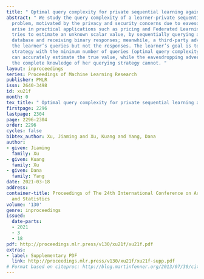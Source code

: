 ```yaml
---
title: " Optimal query complexity for private sequential learning against eavesdropping "
abstract: " We study the query complexity of a learner-private sequential learning
  problem, motivated by the privacy and security concerns due to eavesdropping that
  arise in practical applications such as pricing and Federated Learning. A learner
  tries to estimate an unknown scalar value, by sequentially querying an external
  database and receiving binary responses; meanwhile, a third-party adversary observes
  the learner’s queries but not the responses. The learner’s goal is to design a querying
  strategy with the minimum number of queries (optimal query complexity) so that she
  can accurately estimate the true value, while the eavesdropping adversary even with
  the complete knowledge of her querying strategy cannot. "
layout: inproceedings
series: Proceedings of Machine Learning Research
publisher: PMLR
issn: 2640-3498
id: xu21f
month: 0
tex_title: " Optimal query complexity for private sequential learning against eavesdropping "
firstpage: 2296
lastpage: 2304
page: 2296-2304
order: 2296
cycles: false
bibtex_author: Xu, Jiaming and Xu, Kuang and Yang, Dana
author:
- given: Jiaming
  family: Xu
- given: Kuang
  family: Xu
- given: Dana
  family: Yang
date: 2021-03-18
address:
container-title: Proceedings of The 24th International Conference on Artificial Intelligence
  and Statistics
volume: '130'
genre: inproceedings
issued:
  date-parts:
  - 2021
  - 3
  - 18
pdf: http://proceedings.mlr.press/v130/xu21f/xu21f.pdf
extras:
- label: Supplementary PDF
  link: http://proceedings.mlr.press/v130/xu21f/xu21f-supp.pdf
# Format based on citeproc: http://blog.martinfenner.org/2013/07/30/citeproc-yaml-for-bibliographies/
---
```

